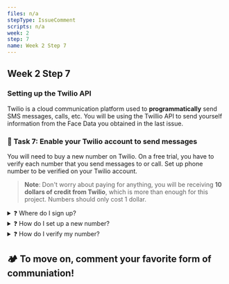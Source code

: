 ```yaml
---
files: n/a
stepType: IssueComment
scripts: n/a
week: 2
step: 7
name: Week 2 Step 7
---
```

## Week 2 Step 7
### Setting up the Twilio API
Twilio is a cloud communication platform used to **programmatically** send SMS messages, calls, etc. You will be using the Twillio API to send yourself information from the Face Data you obtained in the last issue.

### 📝 Task 7: Enable your Twilio account to send messages
You will need to buy a new number on Twilio. On a free trial, you have to verify each number that you send messages to or call. Set up phone number to be verified on your Twilio account.

> **Note**: Don't worry about paying for anything, you will be receiving **10 dollars of credit from Twilio**, which is more than enough for this project. Numbers should only cost 1 dollar.

<details>
<summary>❓ Where do I sign up?</summary>
</br>

Go to the [twilio website](https://www.twilio.com/try-twilio), and create an account here.
</br>
</details>

<details>
<summary>❓ How do I set up a new number?</summary>
</br>

Navigate to your dashboard, then press the three dots on the navigation panel to the left of your screen. Click on the 'phone numbers' option, then press the blue button in the top right corner to buy your own number, preferably from your location. 
</br>
</details>

<details>
<summary>❓ How do I verify my number?</summary>
</br>

Hint: Go back to `phone numbers` in your dashboard and browse the options.
</br>
</details>

## 🏕️ To move on, comment your favorite form of communiation!